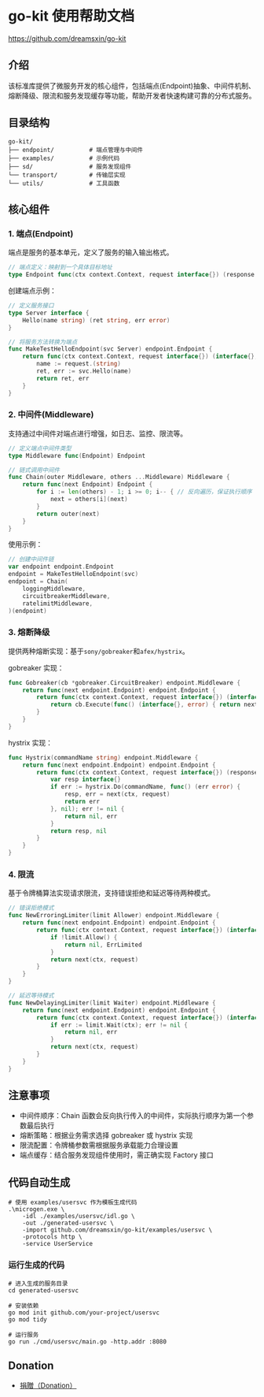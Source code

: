 # go-kit 使用帮助文档

<https://github.com/dreamsxin/go-kit>

## 介绍

该标准库提供了微服务开发的核心组件，包括端点(Endpoint)抽象、中间件机制、熔断降级、限流和服务发现缓存等功能，帮助开发者快速构建可靠的分布式服务。

## 目录结构

```plainText
go-kit/
├── endpoint/          # 端点管理与中间件
├── examples/          # 示例代码
├── sd/                # 服务发现组件
└── transport/         # 传输层实现
└── utils/             # 工具函数
```

## 核心组件

### 1. 端点(Endpoint)

端点是服务的基本单元，定义了服务的输入输出格式。

```go
// 端点定义：映射到一个具体目标地址
type Endpoint func(ctx context.Context, request interface{}) (response interface{}, err error)
```

创建端点示例：

```go
// 定义服务接口
type Server interface {
    Hello(name string) (ret string, err error)
}

// 将服务方法转换为端点
func MakeTestHelloEndpoint(svc Server) endpoint.Endpoint {
    return func(ctx context.Context, request interface{}) (interface{}, error) {
        name := request.(string)
        ret, err := svc.Hello(name)
        return ret, err
    }
}
```

### 2. 中间件(Middleware)

支持通过中间件对端点进行增强，如日志、监控、限流等。

```go
// 定义端点中间件类型
type Middleware func(Endpoint) Endpoint

// 链式调用中间件
func Chain(outer Middleware, others ...Middleware) Middleware {
    return func(next Endpoint) Endpoint {
        for i := len(others) - 1; i >= 0; i-- { // 反向遍历，保证执行顺序
            next = others[i](next)
        }
        return outer(next)
    }
}
```

使用示例：

```go
// 创建中间件链
var endpoint endpoint.Endpoint
endpoint = MakeTestHelloEndpoint(svc)
endpoint = Chain(
    loggingMiddleware,
    circuitbreakerMiddleware,
    ratelimitMiddleware,
)(endpoint)
```

### 3. 熔断降级

提供两种熔断实现：基于`sony/gobreaker`和`afex/hystrix`。

gobreaker 实现：

```go
func Gobreaker(cb *gobreaker.CircuitBreaker) endpoint.Middleware {
    return func(next endpoint.Endpoint) endpoint.Endpoint {
        return func(ctx context.Context, request interface{}) (interface{}, error) {
            return cb.Execute(func() (interface{}, error) { return next(ctx, request) })
        }
    }
}
```

hystrix 实现：

```go
func Hystrix(commandName string) endpoint.Middleware {
    return func(next endpoint.Endpoint) endpoint.Endpoint {
        return func(ctx context.Context, request interface{}) (response interface{}, err error) {
            var resp interface{}
            if err := hystrix.Do(commandName, func() (err error) {
                resp, err = next(ctx, request)
                return err
            }, nil); err != nil {
                return nil, err
            }
            return resp, nil
        }
    }
}
```

### 4. 限流

基于令牌桶算法实现请求限流，支持错误拒绝和延迟等待两种模式。

```go
// 错误拒绝模式
func NewErroringLimiter(limit Allower) endpoint.Middleware {
    return func(next endpoint.Endpoint) endpoint.Endpoint {
        return func(ctx context.Context, request interface{}) (interface{}, error) {
            if !limit.Allow() {
                return nil, ErrLimited
            }
            return next(ctx, request)
        }
    }
}

// 延迟等待模式
func NewDelayingLimiter(limit Waiter) endpoint.Middleware {
    return func(next endpoint.Endpoint) endpoint.Endpoint {
        return func(ctx context.Context, request interface{}) (interface{}, error) {
            if err := limit.Wait(ctx); err != nil {
                return nil, err
            }
            return next(ctx, request)
        }
    }
}
```

## 注意事项

- 中间件顺序：Chain 函数会反向执行传入的中间件，实际执行顺序为第一个参数最后执行
- 熔断策略：根据业务需求选择 gobreaker 或 hystrix 实现
- 限流配置：令牌桶参数需根据服务承载能力合理设置
- 端点缓存：结合服务发现组件使用时，需正确实现 Factory 接口

## 代码自动生成

```shell
# 使用 examples/usersvc 作为模板生成代码
.\microgen.exe \
    -idl ./examples/usersvc/idl.go \
    -out ./generated-usersvc \
    -import github.com/dreamsxin/go-kit/examples/usersvc \
    -protocols http \
    -service UserService
```

### 运行生成的代码

```shell
# 进入生成的服务目录
cd generated-usersvc

# 安装依赖
go mod init github.com/your-project/usersvc
go mod tidy

# 运行服务
go run ./cmd/usersvc/main.go -http.addr :8080
```

## Donation

- [捐贈（Donation）](https://github.com/dreamsxin/cphalcon7/blob/master/DONATE.md)
